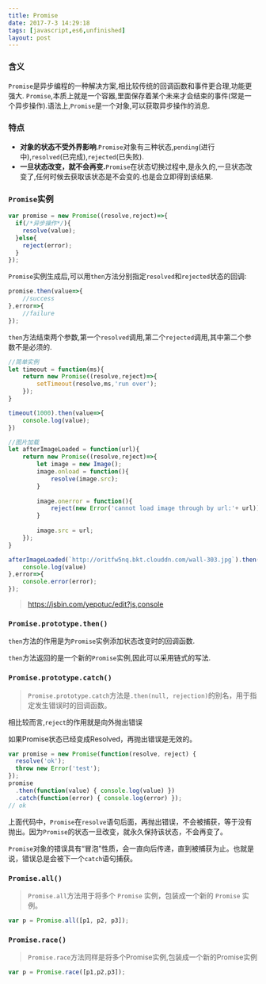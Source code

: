 ```yaml
---
title: Promise
date: 2017-7-3 14:29:18
tags: [javascript,es6,unfinished]
layout: post
---
```


### 含义

`Promise`是异步编程的一种解决方案,相比较传统的回调函数和事件更合理,功能更强大.
`Promise`,本质上就是一个容器,里面保存着某个未来才会结束的事件(常是一个异步操作).语法上,`Promise`是一个对象,可以获取异步操作的消息.

### 特点

- **对象的状态不受外界影响**.`Promise`对象有三种状态,`pending`(进行中),`resolved`(已完成),`rejected`(已失败).
- **一旦状态改变，就不会再变.**`Promise`在状态切换过程中,是永久的,一旦状态改变了,任何时候去获取该状态是不会变的.也是会立即得到该结果.

### `Promise`实例

```js
var promise = new Promise((resolve,reject)=>{
  if(/*异步操作*/){
    resolve(value);
  }else{
    reject(error);
  }
});

```

`Promise`实例生成后,可以用`then`方法分别指定`resolved`和`rejected`状态的回调:

```js
promise.then(value=>{
    //success
},error=>{
    //failure
});
```

`then`方法结束两个参数,第一个`resolved`调用,第二个`rejected`调用,其中第二个参数不是必须的.

```js
//简单实例
let timeout = function(ms){
    return new Promise((resolve,reject)=>{
        setTimeout(resolve,ms,'run over');
    });
}

timeout(1000).then(value=>{
    console.log(value);
})

//图片加载
let afterImageLoaded = function(url){
    return new Promise((resolve,reject)=>{
        let image = new Image();
        image.onload = function(){
            resolve(image.src);
        }
        
        image.onerror = function(){
            reject(new Error('cannot load image through by url:'+ url));
        }
        
        image.src = url;
    });
}

afterImageLoaded(`http://oritfw5nq.bkt.clouddn.com/wall-303.jpg`).then(value=>{
    console.log(value)
},error=>{
    console.error(error);
});
```

> https://jsbin.com/yepotuc/edit?js,console

### `Promise.prototype.then()`

`then`方法的作用是为`Promise`实例添加状态改变时的回调函数.

`then`方法返回的是一个新的`Promise`实例,因此可以采用链式的写法.

### `Promise.prototype.catch()`

> `Promise.prototype.catch`方法是`.then(null, rejection)`的别名，用于指定发生错误时的回调函数。

相比较而言,`reject`的作用就是向外抛出错误

如果Promise状态已经变成Resolved，再抛出错误是无效的。

```js
var promise = new Promise(function(resolve, reject) {
  resolve('ok');
  throw new Error('test');
});
promise
  .then(function(value) { console.log(value) })
  .catch(function(error) { console.log(error) });
// ok
```

上面代码中，`Promise`在`resolve`语句后面，再抛出错误，不会被捕获，等于没有抛出。因为`Promise`的状态一旦改变，就永久保持该状态，不会再变了。

`Promise`对象的错误具有“冒泡”性质，会一直向后传递，直到被捕获为止。也就是说，错误总是会被下一个`catch`语句捕获。

### `Promise.all()`

> `Promise.all`方法用于将多个 `Promise` 实例，包装成一个新的 `Promise` 实例。

```js
var p = Promise.all([p1, p2, p3]);
```


### `Promise.race()`

> `Promise.race`方法同样是将多个Promise实例,包装成一个新的Promise实例

```js
var p = Promise.race([p1,p2,p3]);
```